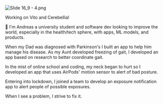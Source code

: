 # 

![Slide 16_9 - 4.png](https://res.craft.do/user/full/23a03a79-af5e-1af9-b4ff-27170389b6b1/doc/844D7147-5F66-4505-AB59-5D914DA3510D/2C8E9DD3-9B21-422D-A73F-225C76117297_2/3I4x6415H8wBKgSLNUqKWbIsKBAbVWU6BkdoGTQYATEz/Slide%2016_9%20-%204.png)

Working on Vito and Cerebellia!

👋 I'm Andreas a university student and software dev looking to improve the world, especially in the health/tech sphere, with apps, ML models, and products.

When my Dad was diagnosed with Parkinson's I built an app to help him manage his disease. As my Aunt developed freezing of gait, I developed an app based on research to better coordinate gait.

In the mist of online school and coding, my neck began to hurt so I developed an app that uses AirPods' motion sensor to alert of bad posture.

Entering into lockdown, I joined a team to develop an exposure notification app to alert people of possible exposures.

When I see a problem, I strive to fix it.



